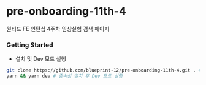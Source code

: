 # pre-onboarding-11th-4

원티드 FE 인턴십 4주차 임상실험 검색 페이지

### Getting Started

- 설치 및 Dev 모드 실행

```bash
git clone https://github.com/blueprint-12/pre-onboarding-11th-4.git . #현재 경로에 클론
yarn && yarn dev # 종속성 설치 후 Dev 모드 실행
```
